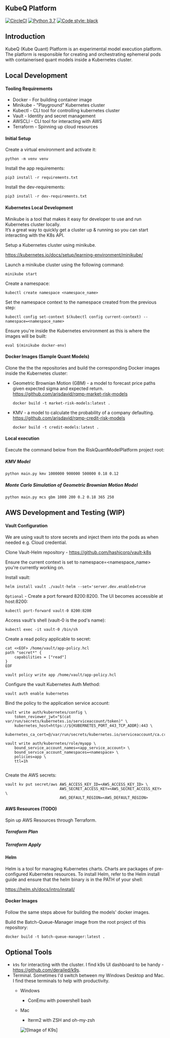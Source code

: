 ## KubeQ Platform
[![CircleCI](https://circleci.com/gh/arisdavid/KubeQuantPlatform/tree/master.svg?style=shield&circle-token=4497d0b6994553429ad830631fbde0e5762aab67)](https://circleci.com/gh/arisdavid/KubeQuantPlatform/tree/master)
[![Python 3.7](https://img.shields.io/badge/python-3.7-blue.svg)](https://www.python.org/downloads/release/python-370/)
<a href="https://github.com/psf/black"><img alt="Code style: black" src="https://img.shields.io/badge/code%20style-black-000000.svg"></a>

## Introduction
KubeQ (Kube Quant) Platform is an experimental model execution platform. 
The platform is responsible for creating and orchestrating ephemeral pods with containerised quant models inside a Kubernetes cluster. 
 

## Local Development

#### Tooling Requirements

* Docker - For building container image
* Minikube - "Playground" Kubernetes cluster
* Kubectl - CLI tool for controlling kubernetes cluster
* Vault - Identity and secret management
* AWSCLI - CLI tool for interacting with AWS
* Terraform - Spinning up cloud resources


#### Initial Setup

Create a virtual environment and activate it:
```
python -m venv venv
```

Install the app requirements:
```
pip3 install -r requirements.txt
```

Install the dev-requirements:
```
pip3 install -r dev-requirements.txt
```

#### Kubernetes Local Development
Minikube is a tool that makes it easy for developer to use and run Kubernetes cluster locally.  
It’s a great way to quickly get a cluster up & running so you can start interacting with the K8s API.

Setup a Kubernetes cluster using minikube. 

https://kubernetes.io/docs/setup/learning-environment/minikube/

Launch a minikube cluster using the following command:
```
minikube start 
```

Create a namespace:
```
kubectl create namespace <namespace_name>
```

Set the namespace context to the namespace created from the previous step:
```
kubectl config set-context $(kubectl config current-context) --namespace=<namespace_name>
```

Ensure you're inside the Kubernetes environment as this is where the images will be built:
 
```
eval $(minikube docker-env)
```


#### Docker Images (Sample Quant Models)

Clone the the the repositories and build the corresponding Docker images inside the Kubernetes cluster:

* Geometric Brownian Motion (GBM) - a model to forecast price paths given expected sigma and expected return. https://github.com/arisdavid/rqmp-market-risk-models
  
    ```
    docker build -t market-risk-models:latest .
    ```
    
* KMV - a model to calculate the probability of a company defaulting. https://github.com/arisdavid/rqmp-credit-risk-models

    ```
    docker build -t credit-models:latest .
    ```


#### Local execution

Execute the command below from the RiskQuantModelPlatform project root:

##### KMV Model
```
python main.py kmv 1000000 900000 500000 0.18 0.12
```

##### Monte Carlo Simulation of Geometric Brownian Motion Model

```
python main.py mcs gbm 1000 200 0.2 0.18 365 250
```

## AWS Development and Testing (WIP)

#### Vault Configuration

We are using vault to store secrets and inject them into the pods as when needed e.g. Cloud credential. 

Clone Vault-Helm repository - https://github.com/hashicorp/vault-k8s

Ensure the current context is set to namespace=<namespace_name> you're currently working on. 

Install vault:
```
helm install vault ./vault-helm --set='server.dev.enabled=true   
```

`Optional` - Create a port forward 8200:8200. The UI becomes accessible at host:8200:

```
kubectl port-forward vault-0 8200:8200 
```

Access vault's shell (vault-0 is the pod's name):
```
kubectl exec -it vault-0 /bin/sh
```

Create a read policy applicable to secret:
```
cat <<EOF> /home/vault/app-policy.hcl
path "secret*" {
    capabilities = ["read"]
}
EOF
```

```
vault policy write app /home/vault/app-policy.hcl
```


Configure the vault Kubernetes Auth Method:
```
vault auth enable kubernetes
```

Bind the policy to the application service account:

```
vault write auth/kubernetes/config \
    token_reviewer_jwt="$(cat var/run/secrets/kubernetes.io/serviceaccount/token)" \
    kubernetes_host=https://${KUBERNETES_PORT_443_TCP_ADDR}:443 \
    kubernetes_ca_cert=@/var/run/secrets/kubernetes.io/serviceaccount/ca.crt
```

```
vault write auth/kubernetes/role/myapp \
    bound_service_account_names=<app_service_account> \
    bound_service_account_namespaces=<namespace> \
    policies=app \
    ttl=1h
 
```

Create the AWS secrets: 
```
vault kv put secret/aws AWS_ACCESS_KEY_ID=<AWS_ACCESS_KEY_ID> \
                        AWS_SECRET_ACCESS_KEY=<AWS_SECRET_ACCESS_KEY> \
                        AWS_DEFAULT_REGION=<AWS_DEFAULT_REGION>
```


#### AWS Resources (TODO)

Spin up AWS Resources through Terraform.

##### Terraform Plan 
##### Terraform Apply

#### Helm 
Helm is a tool for managing Kubernetes charts. Charts are packages of pre-configured Kubernetes resources.
To install Helm, refer to the Helm install guide and ensure that the helm binary is in the PATH of your shell:

https://helm.sh/docs/intro/install/


#### Docker Images
Follow the same steps above for building the models' docker images. 

Build the Batch-Queue-Manager image from the root project of this repository:

```
docker build -t batch-queue-manager:latest .
```


## Optional Tools
* `k9s` for interacting with the cluster. I find k9s UI dashboard to be handy  - https://github.com/derailed/k9s. 
* Terminal. Sometimes I'd switch between my Windows Desktop and Mac. I find these terminals to help with productivity.
  * Windows
    * ConEmu with powershell bash
  * Mac
    * Iterm2 with ZSH and oh-my-zsh
    
    ![![Image of K9s]](https://i.imgur.com/0vp4nBV.gif)

